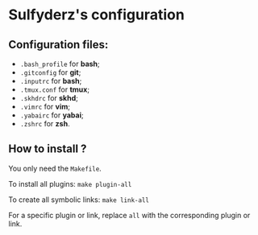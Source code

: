 # Sulfyderz's configuration

## Configuration files:
- `.bash_profile` for **bash**;
- `.gitconfig` for **git**;
- `.inputrc` for **bash**;
- `.tmux.conf` for **tmux**;
- `.skhdrc` for **skhd**;
- `.vimrc` for **vim**;
- `.yabairc` for **yabai**;
- `.zshrc` for **zsh**.

## How to install ?
You only need the `Makefile`.

To install all plugins:
`make plugin-all`

To create all symbolic links:
`make link-all`

For a specific plugin or link, replace `all` with the corresponding plugin or link.
